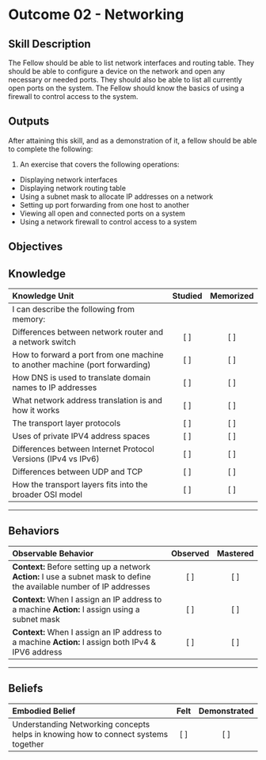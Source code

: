 # Outcome 02 - Networking

Skill Description
-----------------
The Fellow should be able to list network interfaces and routing table. They should be able to configure a device on the network and open any necessary or needed ports. They should also be able to list all currently open ports on the system. The Fellow should know the basics of using a firewall to control access to the system.



Outputs
-------
After attaining this skill, and as a demonstration of it, a fellow should be able to complete the following:

1. An exercise that covers the following operations:
  - Displaying network interfaces
  - Displaying network routing table
  - Using a subnet mask to allocate IP addresses on a network
  - Setting up port forwarding from one host to another
  - Viewing all open and connected ports on a system
  - Using a network firewall to control access to a system


**Objectives**
--------------


## **Knowledge**

| Knowledge Unit   |      Studied      | Memorized |
|:-----------------|:-----------------:|:---------:|
| I can describe the following from memory: | | |
| Differences between network router and a network switch | [ ] | [ ] |
| How to forward a port from one machine to another machine (port forwarding) | [ ] | [ ] |
| How DNS is used to translate domain names to IP addresses | [ ] | [ ] |
| What network address translation is and how it works | [ ] | [ ] |
| The transport layer protocols | [ ] | [ ] |
| Uses of private IPV4 address spaces | [ ] | [ ] |
| Differences between Internet Protocol Versions (IPv4 vs IPv6) | [ ] | [ ] |
| Differences between UDP and TCP | [ ] | [ ] |
| How the transport layers fits into the broader OSI model | [ ] | [ ] |


----------------


## **Behaviors**

| Observable Behavior   |      Observed      | Mastered |
|:----------------------|:------------------:|:--------:|
| **Context:** Before setting up a network **Action:** I use a subnet mask to define the available number of IP addresses | [ ] | [ ] |
| **Context:** When I assign an IP address to a machine **Action:** I assign using a subnet mask | [ ] | [ ] |
| **Context:** When I assign an IP address to a machine **Action:** I assign both IPv4 & IPV6 address | [ ] | [ ] |


--------------


## **Beliefs**

| Embodied Belief   |      Felt          | Demonstrated |
|:------------------|:------------------:|:------------:|
| Understanding Networking concepts helps in knowing how to connect systems together | [ ] | [ ] |
